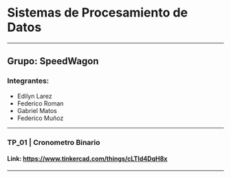 
# Sistemas de Procesamiento de Datos

---

## Grupo: SpeedWagon
### Integrantes:
* Edilyn Larez
* Federico Roman
* Gabriel Matos
* Federico Muñoz

---

### TP_01 | Cronometro Binario
#### Link: https://www.tinkercad.com/things/cLTId4DqH8x

---
